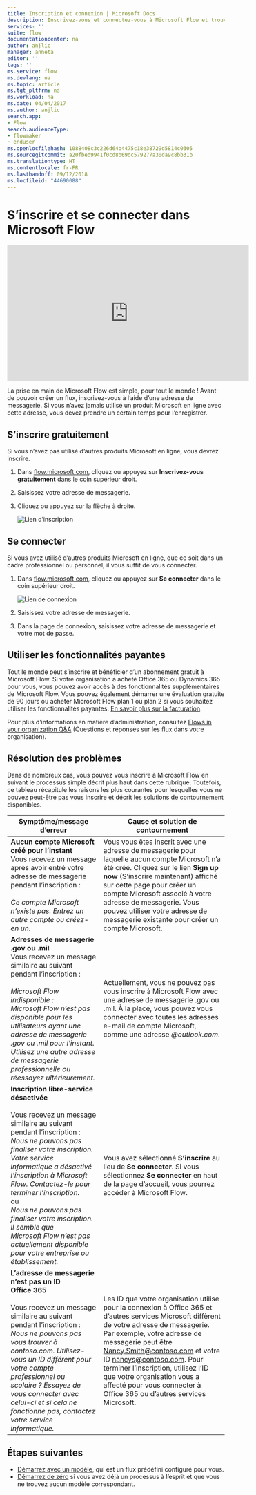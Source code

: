 ```yaml
---
title: Inscription et connexion | Microsoft Docs
description: Inscrivez-vous et connectez-vous à Microsoft Flow et trouvez la solution à vos problèmes avec ce processus.
services: ''
suite: flow
documentationcenter: na
author: anjlic
manager: anneta
editor: ''
tags: ''
ms.service: flow
ms.devlang: na
ms.topic: article
ms.tgt_pltfrm: na
ms.workload: na
ms.date: 04/04/2017
ms.author: anjlic
search.app:
- Flow
search.audienceType:
- flowmaker
- enduser
ms.openlocfilehash: 1088408c3c226d64b4475c18e38729d5814c0305
ms.sourcegitcommit: a20fbed9941f0cd8b69dc579277a30da9c8bb31b
ms.translationtype: HT
ms.contentlocale: fr-FR
ms.lasthandoff: 09/12/2018
ms.locfileid: "44690088"
---
```

# <a name="sign-up-and-sign-in-for-microsoft-flow"></a>S’inscrire et se connecter dans Microsoft Flow
<iframe width="560" height="315" src="https://www.youtube.com/embed/cRkmSZrctLc?list=PL8nfc9haGeb55I9wL9QnWyHp3ctU2_ThF" frameborder="0" allowfullscreen></iframe>

La prise en main de Microsoft Flow est simple, pour tout le monde ! Avant de pouvoir créer un flux, inscrivez-vous à l’aide d’une adresse de messagerie. Si vous n’avez jamais utilisé un produit Microsoft en ligne avec cette adresse, vous devez prendre un certain temps pour l’enregistrer.

## <a name="sign-up-free"></a>S’inscrire gratuitement
Si vous n’avez pas utilisé d’autres produits Microsoft en ligne, vous devrez inscrire.

1. Dans [flow.microsoft.com](https://flow.microsoft.com), cliquez ou appuyez sur **Inscrivez-vous gratuitement** dans le coin supérieur droit.
2. Saisissez votre adresse de messagerie.
3. Cliquez ou appuyez sur la flèche à droite.

    ![Lien d’inscription](./media/sign-up-sign-in/signup.png)

## <a name="sign-in"></a>Se connecter
Si vous avez utilisé d’autres produits Microsoft en ligne, que ce soit dans un cadre professionnel ou personnel, il vous suffit de vous connecter.

1. Dans [flow.microsoft.com](https://flow.microsoft.com), cliquez ou appuyez sur **Se connecter** dans le coin supérieur droit.

    ![Lien de connexion](./media/sign-up-sign-in/signin.png)
2. Saisissez votre adresse de messagerie.
3. Dans la page de connexion, saisissez votre adresse de messagerie et votre mot de passe.

## <a name="using-paid-features"></a>Utiliser les fonctionnalités payantes
Tout le monde peut s’inscrire et bénéficier d’un abonnement gratuit à Microsoft Flow. Si votre organisation a acheté Office 365 ou Dynamics 365 pour vous, vous pouvez avoir accès à des fonctionnalités supplémentaires de Microsoft Flow. Vous pouvez également démarrer une évaluation gratuite de 90 jours ou acheter Microsoft Flow plan 1 ou plan 2 si vous souhaitez utiliser les fonctionnalités payantes. [En savoir plus sur la facturation](billing-questions.md).

Pour plus d’informations en matière d’administration, consultez [Flows in your organization Q&A](organization-q-and-a.md) (Questions et réponses sur les flux dans votre organisation).

## <a name="troubleshooting"></a>Résolution des problèmes
Dans de nombreux cas, vous pouvez vous inscrire à Microsoft Flow en suivant le processus simple décrit plus haut dans cette rubrique. Toutefois, ce tableau récapitule les raisons les plus courantes pour lesquelles vous ne pouvez peut-être pas vous inscrire et décrit les solutions de contournement disponibles.


|                                                                                                                                                                                       Symptôme/message d’erreur                                                                                                                                                                                        |                                                                                                                                                                              Cause et solution de contournement                                                                                                                                                                              |
|------------------------------------------------------------------------------------------------------------------------------------------------------------------------------------------------------------------------------------------------------------------------------------------------------------------------------------------------------------------------------------------------------|--------------------------------------------------------------------------------------------------------------------------------------------------------------------------------------------------------------------------------------------------------------------------------------------------------------------------------------------------------------------------------|
|                                                                                       **Aucun compte Microsoft créé pour l’instant** <br> Vous recevez un message après avoir entré votre adresse de messagerie pendant l’inscription :<br><br> *Ce compte Microsoft n’existe pas. Entrez un autre compte ou créez-en un.*                                                                                       |                                              Vous vous êtes inscrit avec une adresse de messagerie pour laquelle aucun compte Microsoft n’a été créé. Cliquez sur le lien **Sign up now** (S’inscrire maintenant) affiché sur cette page pour créer un compte Microsoft associé à votre adresse de messagerie. Vous pouvez utiliser votre adresse de messagerie existante pour créer un compte Microsoft.                                               |
|                                                  **Adresses de messagerie .gov ou .mil**<br>Vous recevez un message similaire au suivant pendant l’inscription :<br><br>*Microsoft Flow indisponible : Microsoft Flow n’est pas disponible pour les utilisateurs ayant une adresse de messagerie .gov ou .mil pour l’instant. Utilisez une autre adresse de messagerie professionnelle ou réessayez ultérieurement.*                                                  |                                                                                            Actuellement, vous ne pouvez pas vous inscrire à Microsoft Flow avec une adresse de messagerie .gov ou .mil. À la place, vous pouvez vous connecter avec toutes les adresses e-mail de compte Microsoft, comme une adresse *\@outlook.com*.                                                                                             |
| **Inscription libre-service désactivée**<br><br>Vous recevez un message similaire au suivant pendant l’inscription :<br>*Nous ne pouvons pas finaliser votre inscription. Votre service informatique a désactivé l’inscription à Microsoft Flow. Contactez-le pour terminer l’inscription.* <br>ou<br> *Nous ne pouvons pas finaliser votre inscription. Il semble que Microsoft Flow n’est pas actuellement disponible pour votre entreprise ou établissement.* |                                                                                        Vous avez sélectionné **S’inscrire** au lieu de **Se connecter**. Si vous sélectionnez **Se connecter** en haut de la page d’accueil, vous pourrez accéder à Microsoft Flow.                                                                                        |
|                                                   **L’adresse de messagerie n’est pas un ID Office 365**<br><br>Vous recevez un message similaire au suivant pendant l’inscription :<br>*Nous ne pouvons pas vous trouver à contoso.com.  Utilisez-vous un ID différent pour votre compte professionnel ou scolaire ? Essayez de vous connecter avec celui-ci et si cela ne fonctionne pas, contactez votre service informatique.*                                                    | Les ID que votre organisation utilise pour la connexion à Office 365 et d’autres services Microsoft diffèrent de votre adresse de messagerie. Par exemple, votre adresse de messagerie peut être Nancy.Smith@contoso.com et votre ID nancys@contoso.com. Pour terminer l’inscription, utilisez l’ID que votre organisation vous a affecté pour vous connecter à Office 365 ou d’autres services Microsoft. |

## <a name="next-steps"></a>Étapes suivantes
* [Démarrez avec un modèle](get-started-logic-template.md), qui est un flux prédéfini configuré pour vous.
* [Démarrez de zéro](get-started-logic-flow.md) si vous avez déjà un processus à l’esprit et que vous ne trouvez aucun modèle correspondant.


